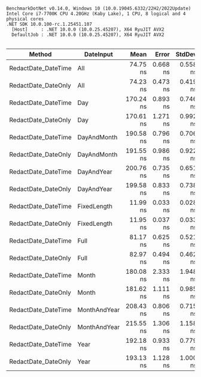 ```

BenchmarkDotNet v0.14.0, Windows 10 (10.0.19045.6332/22H2/2022Update)
Intel Core i7-7700K CPU 4.20GHz (Kaby Lake), 1 CPU, 8 logical and 4 physical cores
.NET SDK 10.0.100-rc.1.25451.107
  [Host]     : .NET 10.0.0 (10.0.25.45207), X64 RyuJIT AVX2
  DefaultJob : .NET 10.0.0 (10.0.25.45207), X64 RyuJIT AVX2


```
| Method              | DateInput    | Mean      | Error    | StdDev   | Gen0   | Allocated |
|-------------------- |------------- |----------:|---------:|---------:|-------:|----------:|
| RedactDate_DateTime | All          |  74.75 ns | 0.668 ns | 0.558 ns | 0.0095 |      40 B |
| RedactDate_DateOnly | All          |  74.23 ns | 0.473 ns | 0.419 ns | 0.0095 |      40 B |
| RedactDate_DateTime | Day          | 170.24 ns | 0.893 ns | 0.746 ns | 0.0095 |      40 B |
| RedactDate_DateOnly | Day          | 170.61 ns | 1.271 ns | 0.992 ns | 0.0095 |      40 B |
| RedactDate_DateTime | DayAndMonth  | 190.58 ns | 0.796 ns | 0.706 ns | 0.0095 |      40 B |
| RedactDate_DateOnly | DayAndMonth  | 191.55 ns | 0.986 ns | 0.922 ns | 0.0095 |      40 B |
| RedactDate_DateTime | DayAndYear   | 200.76 ns | 0.735 ns | 0.651 ns | 0.0095 |      40 B |
| RedactDate_DateOnly | DayAndYear   | 199.58 ns | 0.833 ns | 0.738 ns | 0.0095 |      40 B |
| RedactDate_DateTime | FixedLength  |  11.99 ns | 0.033 ns | 0.028 ns |      - |         - |
| RedactDate_DateOnly | FixedLength  |  11.95 ns | 0.037 ns | 0.033 ns |      - |         - |
| RedactDate_DateTime | Full         |  81.17 ns | 0.625 ns | 0.521 ns | 0.0095 |      40 B |
| RedactDate_DateOnly | Full         |  82.97 ns | 0.494 ns | 0.462 ns | 0.0095 |      40 B |
| RedactDate_DateTime | Month        | 180.08 ns | 2.333 ns | 1.948 ns | 0.0095 |      40 B |
| RedactDate_DateOnly | Month        | 181.62 ns | 1.111 ns | 0.985 ns | 0.0095 |      40 B |
| RedactDate_DateTime | MonthAndYear | 208.43 ns | 0.806 ns | 0.715 ns | 0.0095 |      40 B |
| RedactDate_DateOnly | MonthAndYear | 215.55 ns | 1.306 ns | 1.158 ns | 0.0095 |      40 B |
| RedactDate_DateTime | Year         | 192.18 ns | 0.933 ns | 0.779 ns | 0.0095 |      40 B |
| RedactDate_DateOnly | Year         | 193.13 ns | 1.128 ns | 1.000 ns | 0.0095 |      40 B |
